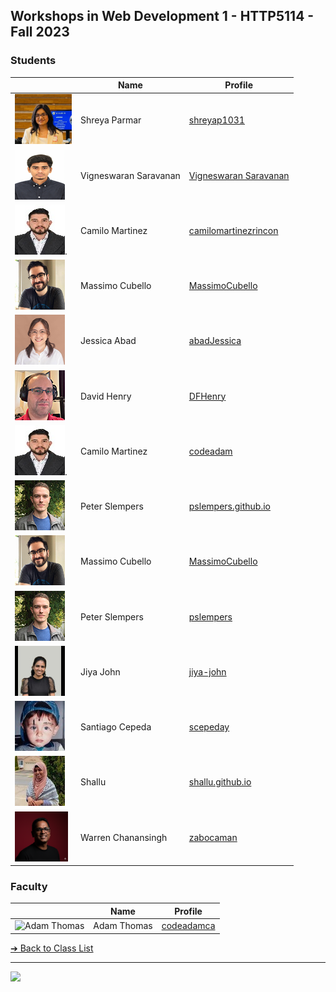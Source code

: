 <style>@import url("//readme.codeadam.ca/readme.css");</style>

## Workshops in Web Development 1 - HTTP5114 - Fall 2023

### Students

|                                                              | Name                   | Profile                                                        |
| ------------------------------------------------------------ | ---------------------- | -------------------------------------------------------------- |
| ![Shreya Parmar](images/shreyap1031.jpeg)                    | Shreya Parmar          | [shreyap1031](students/shreyap1031)                            |
| ![Vigneswaran Saravanan](/images/vigneswaran-saravanan.png)  | Vigneswaran Saravanan  | [Vigneswaran Saravanan](/students/vigneswaran-saravanan)       |
| ![Camilo Martinez](images/camilomartinezrincon.jpg).         | Camilo Martinez        | [camilomartinezrincon](students/camilomartinezrincon.markdown) |
| ![Massimo Cubello](images/massimocubello.jpg)                | Massimo Cubello        | [MassimoCubello](students/massimocubello.markdown)             |
| ![Jessica Abad](images/abadJessica.png)                      | Jessica Abad           | [abadJessica](students/abadJessica.markdown)                   |
| ![David Henry](images/dfhenry.jpg)                           | David Henry            | [DFHenry](students/dfhenry.markdown)                           |
| ![Camilo Martinez](images/camilomartinezrincon.jpg).         | Camilo Martinez        | [codeadam](students/codeadamca)                                |
| ![Peter Slempers](images/PeterPic80x80.png)                  | Peter Slempers         | [pslempers.github.io](https://pslempers.github.io/)            |
| ![Massimo Cubello](images/mc-image.jpg)                      | Massimo Cubello        | [MassimoCubello](students/massimocubello.markdown)             |
| ![Peter Slempers](images/pslempers.png)                      | Peter Slempers         | [pslempers](/students/pslempers.markdown)                      |
| ![Jiya John](images/jiya-john.jpg)                           | Jiya John              | [jiya-john](students/jiya-john)                                |
| ![Santiago Cepeda](images/scepeday.jpg)                      | Santiago Cepeda        | [scepeday](students/scepeday)                                  |
| ![Shallu](images/shalluca-10.jpeg)                           | Shallu                 | [shallu.github.io](https://github.com/ShalluCa10)              |
| ![Warren Chanansingh](images/warren_chanansingh_student.png) | Warren Chanansingh     | [zabocaman](student/zabocaman.markdown)                        |                

### Faculty

|                                       | Name        | Profile                          |
| ------------------------------------- | ----------- | -------------------------------- |
| ![Adam Thomas](images/codeadamca.png) | Adam Thomas | [codeadamca](faculty/codeadamca) |

[&#10132; Back to Class List](/)

---

<a href="https://brickmmo.com">
<img src="https://brickmmo.com/images/brickmmo-logo-horizontal.jpg" width="100">
</a>

